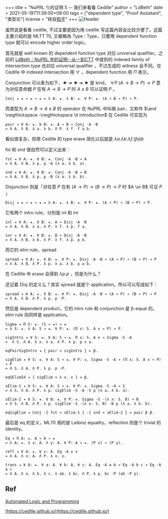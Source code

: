 +++
title = "NuPRL り的证明 5 -- 我们来看看 Cedille"
author = "LdBeth"
date = 2021-05-19T11:39:00+08:00
tags = ["dependent type", "Proof Assistant", "类型论"]
license = "转自[知乎](https://zhuanlan.zhihu.com/p/142831058)"
+++
![Header](v2-85d7ca6f94b145aa6896fefd61935ba0_1440w.image.png)

虽然说是看看 cedille, 不过主要是因为用 cedille 写这篇內容会比较方便了。这篇主要介紹的是 MLTT 70, 又被稱為 Type : Type，只要用 dependent function type 就可以 encode higher order logic。

首先就是 well known 的 dependent function type 对应 universal qualifier。之前的 [LdBeth：NuPRL 中的证明--从一到CTT](../105439235) 中提到的 indexed family of intersection type 也对应 universal qualifier ，不过生成的 witness 会不同。在 Cedille 中 indexed intersection 用 $\forall$ ，dependent function 用 $\Pi$ 表示。

Conjunction 可以表为如下，★ ➔ ★ ➔ ★ 是 kind， $\forall P.(A \rightarrow B \rightarrow P)\rightarrow P$ 意为对任意命題 $P$ 在有 $A \rightarrow B \rightarrow P$ 时 $A \wedge B$ 可以证明 $P$ 。

````text
Conj ◂ ★ ➔ ★ ➔ ★ = λ A: ★. λ B: ★. ∀ P: ★. (A ➔ B ➔ P) ➔ P.
````

而类型为 $A\rightarrow B \rightarrow A  \wedge B$ 的 operator 在 NuPRL 中叫做 pair，又称作 $\and \negthickspace -\negthickspace \it introduction$ 在 Cedille 可实现为

````text
pair ◂ ∀ A: ★. ∀ B: ★. A ➔ B ➔ Conj ·A ·B
= Λ A. Λ B. λ a. λ b. Λ P. λ f. f a b.
````

看似很复杂，但用 Cedille 的 type erase 简化以后就是 $\lambda a . \lambda b . \lambda f . (f a) b$ 

fst 和 snd 很自然可以定义出来：

````text
fst ◂ ∀ A: ★. ∀ B: ★. Conj ·A ·B ➔ A
= Λ A. Λ B. λ p. p ·A (λ a. λ b. a).

snd ◂ ∀ A: ★. ∀ B: ★. Conj ·A ·B ➔ B
= Λ A. Λ B. λ p. p ·B (λ a. λ b. b).
````

Disjunction 则是「对任意 $P$ 在有 $(A\rightarrow P)\rightarrow (B \rightarrow P)\rightarrow P$ 时 $A \or B$ 可证 $P$ 」

````text
Disj ◂ ★ ➔ ★ ➔ ★ = λ A: ★. λ B: ★. ∀ P: ★. (A ➔ P) ➔ (B ➔ P) ➔ P.
````

它有两个 intro rule，分別是 inl 和 inr

````text
inl ◂ ∀ A: ★. ∀ B: ★. A ➔ Disj ·A ·B
= Λ A. Λ B. λ a. Λ P. λ f. λ p. f a.

inr ◂ ∀ A: ★. ∀ B: ★. B ➔ Disj ·A ·B
= Λ A. Λ B. λ b. Λ P. λ f. λ p. p b.
````

而它的 elim rule，spread

````text
spread ◂ ∀ A: ★. ∀ B: ★. ∀ P: ★. Disj ·A ·B ➔ (A ➔ P) ➔ (B ➔ P) ➔ P
= Λ A. Λ B. Λ P. λ p. λ a. λ b. p a b.
````

在 Cedille 中 erase 会得到 $\lambda p.p$ ，但是为什么？

还记着 Disj 的定义么？其实 spread 就是个 application。所以可以写成如下：

````text
spread ◂ ∀ A: ★. ∀ B: ★. ∀ P: ★. Disj ·A ·B ➔ (A ➔ P) ➔ (B ➔ P) ➔ P
= Λ A. Λ B. Λ P. λ p. p ·P.
````

然后是 dependent product，它的 intro rule 和 conjunction 是 β-equal 的。elim rule 则同样是 application。

````text
Sigma ◂ Π S: ★. (S ➔ ★) ➔ ★
= λ S: ★. λ A: S ➔ ★. ∀ P: ★. (Π x: S. A x ➔ P) ➔ P.

sigIntro ◂ ∀ S: ★. ∀ A: S ➔ ★. Π x: S. A x ➔ Sigma ·S ·A
=  Λ S. Λ A. λ x. λ a. Λ P. λ p. p x a.

eqPairSigIntro ◂ { pair ≃ sigIntro } = β.

sigElim ◂ ∀ S: ★. ∀ A: S ➔ ★. ∀ P: ★. Sigma ·S ·A ➔ (Π x: S. A x ➔ P) ➔ P
= Λ S. Λ A. Λ P. λ p. p ·P.

eqSElimId ◂ { sigElim ≃ λ x. x } = β.

sElim-1 ◂ ∀ S: ★. ∀ A: S ➔ ★. ∀ P: ★. Sigma ·S ·A ➔ S
= Λ S. Λ A. Λ P. λ p. sigElim ·S ·A ·S p (λ a. λ b. a).

sElim-2 ◂ ∀ S: ★. ∀ B: ★. ∀ P: ★. Sigma ·S ·(λ x: S. B) ➔ B
= Λ S. Λ B. Λ P. λ p. sigElim ·S ·(λ x: S. B) ·B p (λ a. λ b. b).

eqSigElim ◂ Conj ·{ fst ≃ sElim-1 } ·{ snd ≃ sElim-2 } = pair β β.
````

最后是 eq 的定义，ML70 用的是 Leibniz equality，reflection 则是个 trivial 的 identity。

````text
Eq ◂ Π A: ★. A ➔ A ➔ ★
= λ A: ★. λ x: A. λ y: A. ∀ P: A ➔ ★. (P x) ➔ (P y).

refl ◂ ∀ A: ★. ∀ x: A. Eq ·A x x
= Λ A. Λ x: A. Λ P. λ x. x.

trans ◂ ∀ A: ★. ∀ a: A. ∀ b: A. ∀ c: A. Eq ·A a b ➔ Eq ·A b c ➔ Eq ·A a c
= Λ A. Λ a. Λ b. Λ c. λ ab. λ bc. Λ P. λ p. bc ·P (ab ·P p).
````

  


## Ref

[Automated Logic and Programming](http://www.cs.cornell.edu/home/kreitz/Teaching/CS671/91alup-skript.pdf) 

[https://cedille.github.io](https://cedille.github.io/)




